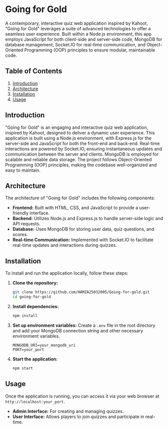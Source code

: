 # Going for Gold 

A contemporary, interactive quiz web application inspired by Kahoot, "Going for Gold" leverages a suite of advanced technologies to offer a seamless user experience. Built within a Node.js environment, this app employs JavaScript for both client-side and server-side code, MongoDB for database management, Socket.IO for real-time communication, and Object-Oriented Programming (OOP) principles to ensure modular, maintainable code.

## Table of Contents
1. [Introduction](#introduction)
2. [Architecture](#architecture)
3. [Installation](#installation)
4. [Usage](#usage)


## Introduction 

"Going for Gold" is an engaging and interactive quiz web application, inspired by Kahoot, designed to deliver a dynamic user experience. This application is built using a Node.js environment, with Express.js for the server-side and JavaScript for both the front-end and back-end. Real-time interactions are powered by Socket.IO, ensuring instantaneous updates and communication between the server and clients. MongoDB is employed for scalable and reliable data storage. The project follows Object-Oriented Programming (OOP) principles, making the codebase well-organized and easy to maintain.



## Architecture 

The architecture of "Going for Gold" includes the following components:

- **Frontend:** Built with HTML, CSS, and JavaScript to provide a user-friendly interface.
- **Backend:** Utilizes Node.js and Express.js to handle server-side logic and API requests.
- **Database:** Uses MongoDB for storing user data, quiz questions, and scores.
- **Real-time Communication:** Implemented with Socket.IO to facilitate real-time updates and interactions during quizzes.

## Installation 

To install and run the application locally, follow these steps:

1. **Clone the repository:**

    ```bash
    git clone https://github.com/HAMZA25032005/Going-for-gold.git
    cd going-for-gold
    ```

2. **Install dependencies:**

    ```bash
    npm install
    ```

3. **Set up environment variables:** Create a `.env` file in the root directory and add your MongoDB connection string and other necessary environment variables.

    ```text
    MONGODB_URI=your_mongodb_uri
    PORT=your_port
    ```

4. **Start the application:**

    ```bash
    npm start
    ```

## Usage 

Once the application is running, you can access it via your web browser at `http://localhost:your_port`.

- **Admin Interface:** For creating and managing quizzes.
- **User Interface:** Allows players to join quizzes and participate in real-time.

